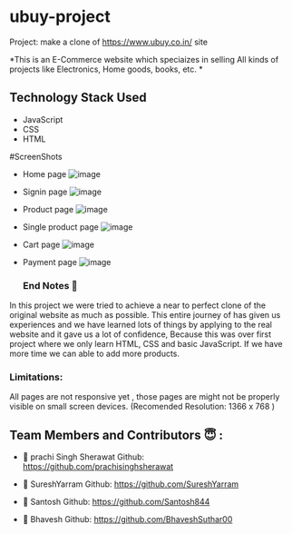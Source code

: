 # ubuy-project
Project: make a clone of https://www.ubuy.co.in/ site

*This is an E-Commerce website which speciaizes in selling All kinds of projects like Electronics, Home goods, books, etc. *

## Technology Stack Used
- JavaScript
- CSS
- HTML

#ScreenShots
- Home page
![image](https://user-images.githubusercontent.com/95856642/158948227-02fedefd-f12e-48cd-9596-d7f498eb0f63.png)

- Signin page
![image](https://user-images.githubusercontent.com/95856642/158948429-b3d65129-1dba-4fad-8d8c-32b7bbab1d7e.png)

- Product page
 ![image](https://user-images.githubusercontent.com/95856642/158948337-7c10c9f7-97df-4df7-a57d-3d9e8bfd93d7.png)
 
- Single product page
![image](https://user-images.githubusercontent.com/95856642/158948555-19af9c98-187b-4ae9-9833-088f37cb5e39.png)

- Cart page
![image](https://user-images.githubusercontent.com/95856642/158948597-13419ac1-ed48-4ad0-8d6c-5b4fa8a9c7ff.png)
  
- Payment page
![image](https://user-images.githubusercontent.com/95856642/158948688-8d092fb9-8c45-477c-8c05-05b0ac32897c.png)
  
  ### End Notes 📑
In this project we were tried to achieve a near to perfect clone of the original website as much as possible. This entire journey of has given us experiences and we have learned lots of things by applying to the real website and it gave us a lot of confidence, Because this was over first project where we only learn HTML, CSS and basic JavaScript. If we have more time we can able to add more products.

### Limitations:
All pages are not responsive yet , those pages are might not be properly visible on small screen devices.
(Recomended Resolution: 1366 x 768 )
  
  ## Team Members and Contributors 😇 :

- 👤 prachi Singh Sherawat
  Github: https://github.com/prachisinghsherawat
  
- 👤 SureshYarram
  Github: https://github.com/SureshYarram
  
- 👤 Santosh
  Github: https://github.com/Santosh844
  
- 👤 Bhavesh
  Github: https://github.com/BhaveshSuthar00
  
